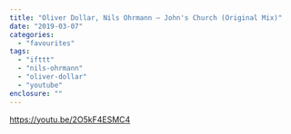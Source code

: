 ```yaml
---
title: "Oliver Dollar, Nils Ohrmann – John's Church (Original Mix)"
date: "2019-03-07"
categories: 
  - "favourites"
tags: 
  - "ifttt"
  - "nils-ohrmann"
  - "oliver-dollar"
  - "youtube"
enclosure: ""
---
```


https://youtu.be/2O5kF4ESMC4
